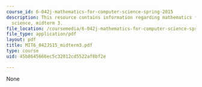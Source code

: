 ```yaml
---
course_id: 6-042j-mathematics-for-computer-science-spring-2015
description: This resource contains information regarding mathematics for computer
  science, midterm 3.
file_location: /coursemedia/6-042j-mathematics-for-computer-science-spring-2015/45b8645666ec5c32012cd5522af8bf2e_MIT6_042JS15_midterm3.pdf
file_type: application/pdf
layout: pdf
title: MIT6_042JS15_midterm3.pdf
type: course
uid: 45b8645666ec5c32012cd5522af8bf2e

---
```

None
